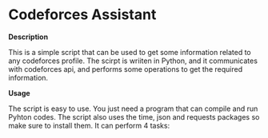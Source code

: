 # Codeforces Assistant

**Description**

This is a simple script that can be used to get some information related to any codeforces profile. The scirpt is wriiten in Python, and it communicates with codeforces api, and performs some operations to get the required information.

**Usage**

The script is easy to use. You just need a program that can compile and run Pyhton codes. The script also uses the time, json and requests packages so make sure to install them. It can perform 4 tasks:
